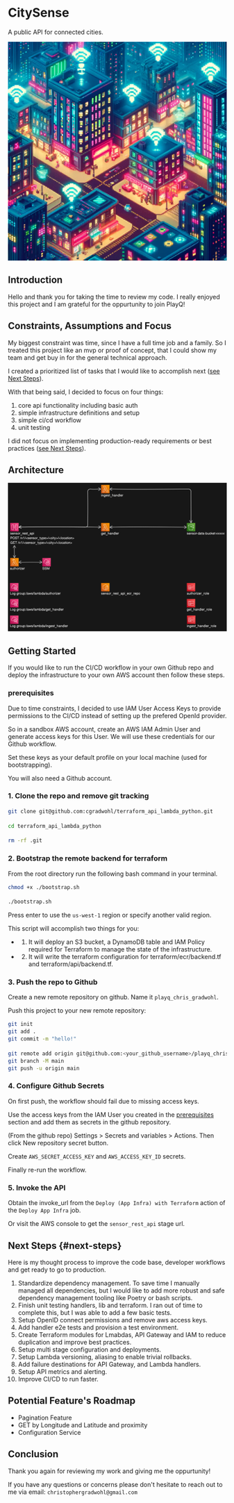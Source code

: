 # CitySense

A public API for connected cities.

![retro_city](iot_city.png)

## Introduction

Hello and thank you for taking the time to review my code. I really enjoyed this project and I am grateful for the oppurtunity to join PlayQ!

## Constraints, Assumptions and Focus

My biggest constraint was time, since I have a full time job and a family. So I treated this project like an mvp or proof of concept, that I could show my team and get buy in for the general technical approach.

I created a prioritized list of tasks that I would like to accomplish next ([see Next Steps](##next-steps)).

With that being said, I decided to focus on four things:

1. core api functionality including basic auth
2. simple infrastructure definitions and setup
3. simple ci/cd workflow
4. unit testing

I did not focus on implementing production-ready requirements or best practices ([see Next Steps](##next-steps)).

## Architecture

![retro_city](city_sense_architecture.png)

## Getting Started

If you would like to run the CI/CD workflow in your own Github repo and deploy the infrastructure to your own AWS account then follow these steps.

### prerequisites

Due to time constraints, I decided to use IAM User Access Keys to provide permissions to the CI/CD instead of setting up the prefered OpenId provider.

So in a sandbox AWS account, create an AWS IAM Admin User and generate access keys for this User. We will use these credentials for our Github workflow.

Set these keys as your default profile on your local machine (used for bootstrapping).

You will also need a Github account.

### 1. Clone the repo and remove git tracking

```bash
git clone git@github.com:cgradwohl/terraform_api_lambda_python.git

cd terraform_api_lambda_python

rm -rf .git
```

### 2. Bootstrap the remote backend for terraform

From the root directory run the following bash command in your terminal.

```bash
chmod +x ./bootstrap.sh

./bootstrap.sh
```

Press enter to use the `us-west-1` region or specify another valid region.

This script will accomplish two things for you:

- 1. It will deploy an S3 bucket, a DynamoDB table and IAM Policy required for Terraform to manage the state of the infrastructure.

- 2. It will write the terraform configuration for terraform/ecr/backend.tf and terraform/api/backend.tf.

### 3. Push the repo to Github

Create a new remote repository on github. Name it `playq_chris_gradwohl`.

Push this project to your new remote repository:

```bash
git init
git add .
git commit -m "hello!"

git remote add origin git@github.com:<your_github_username>/playq_chris_gradwohl.git
git branch -M main
git push -u origin main
```

### 4. Configure Github Secrets

On first push, the workflow should fail due to missing access keys.

Use the access keys from the IAM User you created in the [prerequisites](###prerequisites) section and add them as secrets in the github repository.

(From the github repo) Settings > Secrets and variables > Actions. Then click New repository secret button.

Create `AWS_SECRET_ACCESS_KEY` and `AWS_ACCESS_KEY_ID` secrets.

Finally re-run the workflow.

### 5. Invoke the API

Obtain the invoke_url from the `Deploy (App Infra) with Terraform` action of the `Deploy App Infra` job.

Or visit the AWS console to get the `sensor_rest_api` stage url.

## Next Steps {#next-steps}

Here is my thought process to improve the code base, developer workflows and get ready to go to production.

1. Standardize dependency management.
   To save time I manually managed all dependencies, but I would like to add more robust and safe dependency management tooling like Poetry or bash scripts.
2. Finish unit testing handlers, lib and terraform.
   I ran out of time to complete this, but I was able to add a few basic tests.
3. Setup OpenID connect permissions and remove aws access keys.
4. Add handler e2e tests and provision a test environment.
5. Create Terraform modules for Lmabdas, API Gateway and IAM to reduce duplication and improve best practices.
6. Setup multi stage configuration and deployments.
7. Setup Lambda versioning, aliasing to enable trivial rollbacks.
8. Add failure destinations for API Gateway, and Lambda handlers.
9. Setup API metrics and alerting.
10. Improve CI/CD to run faster.

## Potential Feature's Roadmap

- Pagination Feature
- GET by Longitude and Latitude and proximity
- Configuration Service

## Conclusion

Thank you again for reviewing my work and giving me the oppurtunity!

If you have any questions or concerns please don't hesitate to reach out to me via email: `christophergradwohl@gmail.com`
